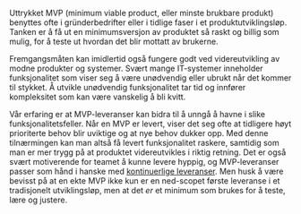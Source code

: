 Uttrykket MVP (minimum viable product, eller minste brukbare produkt) benyttes ofte i gründerbedrifter eller i tidlige faser i et produktutviklingsløp. Tanken er å få ut en minimumsversjon av produktet så raskt og billig som mulig, for å teste ut hvordan det blir mottatt av brukerne.

Fremgangsmåten kan imidlertid også fungere godt ved videreutvikling av modne produkter og systemer. Svært mange IT-systemer inneholder funksjonalitet som viser seg å være unødvendig eller ubrukt når det kommer til stykket. Å utvikle unødvendig funksjonalitet tar tid og innfører kompleksitet som kan være vanskelig å bli kvitt.

Vår erfaring er at MVP-leveranser kan bidra til å unngå å havne i slike funksjonalitetsfeller. Når en MVP er levert, viser det seg ofte at tidligere høyt prioriterte behov blir uviktige og at nye behov dukker opp. Med denne tilnærmingen kan man altså få levert funksjonalitet raskere, samtidig som man er mer trygg på at produktet videreutvikles i riktig retning. Det er også svært motiverende for teamet å kunne levere hyppig, og MVP-leveranser passer som hånd i hanske med [kontinuerlige leveranser](https://radar.bekk.no/tech2018/prosess-og-kvalitet/kontinuerlige-leveranser). Men husk å være bevisst på at en ekte MVP ikke kun er en ned-scopet første leveranse i et tradisjonelt utviklingsløp, men at det *er* et minimum som brukes for å teste, lære og justere.